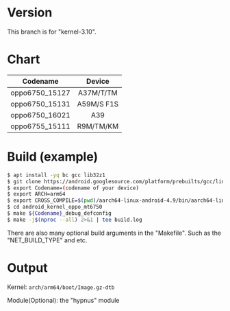 # Version
This branch is for "kernel-3.10".


# Chart
| Codename | Device |
| :-: | :-: |
| oppo6750_15127 | A37M/T/TM |
| oppo6750_15131 | A59M/S F1S |
| oppo6750_16021 | A39 |
| oppo6755_15111 | R9M/TM/KM |


# Build (example)
```bash
$ apt install -yq bc gcc lib32z1
$ git clone https://android.googlesource.com/platform/prebuilts/gcc/linux-x86/aarch64/aarch64-linux-android-4.9 -b android-6.0.1_r32 --depth=1
$ export Codename=(codename of your device)
$ export ARCH=arm64
$ export CROSS_COMPILE=$(pwd)/aarch64-linux-android-4.9/bin/aarch64-linux-android-
$ cd android_kernel_oppo_mt6750
$ make ${Codename}_debug_defconfig
$ make -j$(nproc --all) 2>&1 | tee build.log
```
There are also many optional build arguments in the "Makefile".
Such as the "NET_BUILD_TYPE" and etc.


# Output
Kernel: `arch/arm64/boot/Image.gz-dtb` 

Module(Optional): the "hypnus" module
